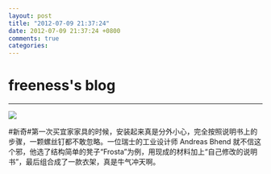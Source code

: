 ```yaml
---
layout: post
title: "2012-07-09 21:37:24"
date: 2012-07-09 21:37:24 +0800
comments: true
categories: 
---
```


# freeness's blog

----------

![](http://okqmqrbgo.bkt.clouddn.com/201207092137241.jpg)

>
\#新奇\#第一次买宜家家具的时候，安装起来真是分外小心，完全按照说明书上的步骤，一颗螺丝钉都不敢忽略。一位瑞士的工业设计师 Andreas Bhend 就不信这个邪，他选了结构简单的凳子“Frosta”为例，用现成的材料加上“自己修改的说明书”，最后组合成了一款衣架，真是牛气冲天啊。
